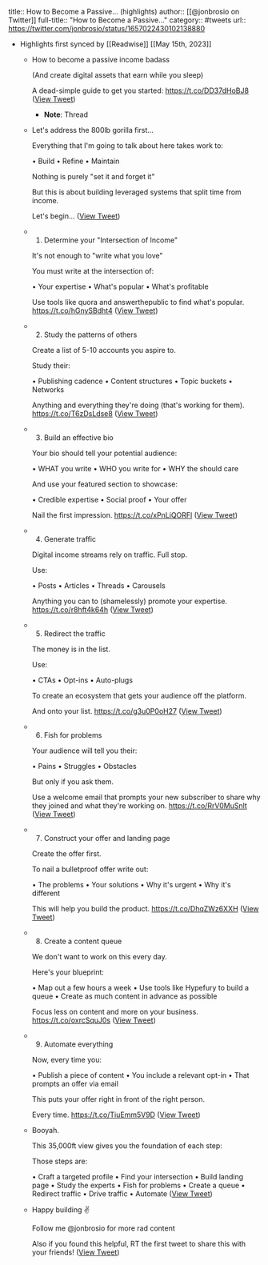 title:: How to Become a Passive... (highlights)
author:: [[@jonbrosio on Twitter]]
full-title:: "How to Become a Passive..."
category:: #tweets
url:: https://twitter.com/jonbrosio/status/1657022430102138880

- Highlights first synced by [[Readwise]] [[May 15th, 2023]]
	- How to become a passive income badass
	  
	  (And create digital assets that earn while you sleep)
	  
	  A dead-simple guide to get you started: https://t.co/DD37dHoBJ8 ([View Tweet](https://twitter.com/jonbrosio/status/1657022430102138880))
		- **Note**: Thread
	- Let's address the 800lb gorilla first...
	  
	  Everything that I'm going to talk about here takes work to:
	  
	  • Build
	  • Refine
	  • Maintain
	  
	  Nothing is purely "set it and forget it"
	  
	  But this is about building leveraged systems that split time from income.
	  
	  Let's begin... ([View Tweet](https://twitter.com/jonbrosio/status/1657022434904616965))
	- 1. Determine your "Intersection of Income"
	  
	  It's not enough to "write what you love"
	  
	  You must write at the intersection of:
	  
	  • Your expertise
	  • What's popular
	  • What's profitable
	  
	  Use tools like quora and answerthepublic to find what's popular. https://t.co/hGnySBdht4 ([View Tweet](https://twitter.com/jonbrosio/status/1657022473701933064))
	- 2. Study the patterns of others
	  
	  Create a list of 5-10 accounts you aspire to.
	  
	  Study their:
	  
	  • Publishing cadence
	  • Content structures
	  • Topic buckets
	  • Networks
	  
	  Anything and everything they're doing (that's working for them). https://t.co/T6zDsLdse8 ([View Tweet](https://twitter.com/jonbrosio/status/1657022526780764160))
	- 3. Build an effective bio
	  
	  Your bio should tell your potential audience:
	  
	  • WHAT you write
	  • WHO you write for
	  • WHY the should care
	  
	  And use your featured section to showcase:
	  
	  • Credible expertise
	  • Social proof
	  • Your offer
	  
	  Nail the first impression. https://t.co/xPnLiQORFl ([View Tweet](https://twitter.com/jonbrosio/status/1657022591289237509))
	- 4. Generate traffic
	  
	  Digital income streams rely on traffic. Full stop.
	  
	  Use:
	  
	  • Posts
	  • Articles
	  • Threads
	  • Carousels
	  
	  Anything you can to (shamelessly) promote your expertise. https://t.co/r8hft4k64h ([View Tweet](https://twitter.com/jonbrosio/status/1657022629075722241))
	- 5. Redirect the traffic
	  
	  The money is in the list.
	  
	  Use:
	  
	  • CTAs
	  • Opt-ins
	  • Auto-plugs
	  
	  To create an ecosystem that gets your audience off the platform.
	  
	  And onto your list. https://t.co/g3u0P0oH27 ([View Tweet](https://twitter.com/jonbrosio/status/1657022676291006468))
	- 6. Fish for problems
	  
	  Your audience will tell you their:
	  
	  • Pains
	  • Struggles
	  • Obstacles
	  
	  But only if you ask them.
	  
	  Use a welcome email that prompts your new subscriber to share why they joined and what they're working on. https://t.co/RrV0MuSnlt ([View Tweet](https://twitter.com/jonbrosio/status/1657022708993912836))
	- 7. Construct your offer and landing page
	  
	  Create the offer first.
	  
	  To nail a bulletproof offer write out:
	  
	  • The problems
	  • Your solutions
	  • Why it's urgent
	  • Why it's different
	  
	  This will help you build the product. https://t.co/DhqZWz6XXH ([View Tweet](https://twitter.com/jonbrosio/status/1657022750723043329))
	- 8. Create a content queue
	  
	  We don't want to work on this every day.
	  
	  Here's your blueprint:
	  
	  • Map out a few hours a week
	  • Use tools like Hypefury to build a queue
	  • Create as much content in advance as possible
	  
	  Focus less on content and more on your business. https://t.co/oxrcSquJ0s ([View Tweet](https://twitter.com/jonbrosio/status/1657022791894327297))
	- 9. Automate everything
	  
	  Now, every time you:
	  
	  • Publish a piece of content
	  • You include a relevant opt-in
	  • That prompts an offer via email
	  
	  This puts your offer right in front of the right person.
	  
	  Every time. https://t.co/TiuEmm5V9D ([View Tweet](https://twitter.com/jonbrosio/status/1657022836945420290))
	- Booyah.
	  
	  This 35,000ft view gives you the foundation of each step:
	  
	  Those steps are:
	  
	  • Craft a targeted profile
	  • Find your intersection
	  • Build landing page
	  • Study the experts
	  • Fish for problems
	  • Create a queue
	  • Redirect traffic
	  • Drive traffic
	  • Automate ([View Tweet](https://twitter.com/jonbrosio/status/1657022840846049284))
	- Happy building ✌️
	  
	  Follow me @jonbrosio for more rad content
	  
	  Also if you found this helpful, RT the first tweet to share this with your friends! ([View Tweet](https://twitter.com/jonbrosio/status/1657022845157797895))